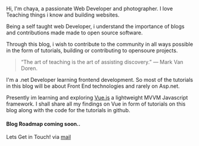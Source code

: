 Hi, I'm chaya, a passionate Web Developer and photographer.
I love Teaching things i know and building websites.


Being a self taught web Developer, i understand the importance of blogs and contributions made made to open source software.

Through this blog, i wish to contribute to the community in all ways possible in the form of tutorials, building or contributing to opensoure projects.

> “The art of teaching is the art of assisting discovery.”
> ― Mark Van Doren.

I'm a .net Developer learning frontend development. So most of the tutorials in this blog will be about Front End technologies and rarely on Asp.net.

Presently im learning and exploring [Vue.js](https://Vuejs.org) a lightweight MVVM Javascript framework.
I shall share all my findings on Vue in form of tutorials on this blog along with the code for the tutorials in github.

#### Blog Roadmap coming soon..

Lets Get in Touch! via [mail](mailto:chayakrishnaprasad@gmail.com)